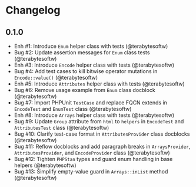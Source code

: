# Changelog

## 0.1.0

- Enh #1: Introduce `Enum` helper class with tests (@terabytesoftw)
- Bug #2: Update assertion messages for `Enum` class tests (@terabytesoftw)
- Enh #3: Introduce `Encode` helper class with tests (@terabytesoftw)
- Bug #4: Add test cases to kill bitwise operator mutations in `Encode::value()` (@terabytesoftw)
- Enh #5: Introduce `Attributes` helper class with tests (@terabytesoftw)
- Bug #6: Remove usage example from `Enum` class docblock (@terabytesoftw)
- Bug #7: Import PHPUnit `TestCase` and replace FQCN extends in `EncodeTest` and `EnumTest` class (@terabytesoftw)
- Enh #8: Introduce `Arrays` helper class with tests (@terabytesoftw)
- Bug #9: Update `Group` attribute from `html` to `helpers` in `EncodeTest` and `AttributesTest` class (@terabytesoftw)
- Bug #10: Clarify test-case format in `AttributesProvider` class docblocks (@terabytesoftw)
- Bug #11: Reflow docblocks and add paragraph breaks in `ArraysProvider`, `AttributesProvider`, and `EncodeProvider` class (@terabytesoftw)
- Bug #12: Tighten `PHPStan` types and guard enum handling in base helpers (@terabytesoftw)
- Bug #13: Simplify empty-value guard in `Arrays::inList` method (@terabytesoftw)
